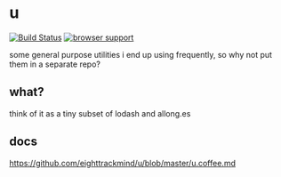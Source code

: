 u
=====================

[![Build Status](https://travis-ci.org/eighttrackmind/u.png)](https://travis-ci.org/eighttrackmind/u.png)
[![browser support](https://ci.testling.com/eighttrackmind/u.png)](https://ci.testling.com/eighttrackmind/u)

some general purpose utilities i end up using frequently, so why not put them in a separate repo?

## what?

think of it as a tiny subset of lodash and allong.es

## docs

https://github.com/eighttrackmind/u/blob/master/u.coffee.md
